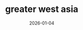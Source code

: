 ---
title: greater west asia
series: liberty
date: 2026-01-04
category: politics
uuid: 119a8ad8-d062-4f3d-81f2-098ac2c057eb
---